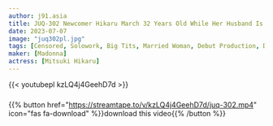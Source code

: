 ```yaml
---
author: j91.asia
title: JUQ-302 Newcomer Hikaru March 32 Years Old While Her Husband Is On An Overseas Business Trip [Limited To 3] AV Debut!
date: 2023-07-07
image: "juq302pl.jpg"
tags: [Censored, Solowork, Big Tits, Married Woman, Debut Production, Documentary, Mature Woman, Digital Mosaic]
maker: [Madonna]
actress: [Mitsuki Hikaru]
---
```



{{< youtubepl kzLQ4j4GeehD7d >}}
###

{{% button href="https://streamtape.to/v/kzLQ4j4GeehD7d/juq-302.mp4" icon="fas fa-download" %}}download this video{{% /button %}}


